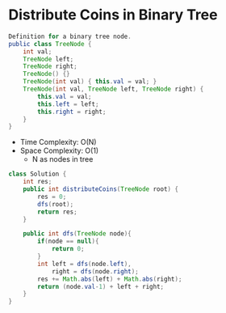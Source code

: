 # Distribute Coins in Binary Tree

```java
Definition for a binary tree node.
public class TreeNode {
    int val;
    TreeNode left;
    TreeNode right;
    TreeNode() {}
    TreeNode(int val) { this.val = val; }
    TreeNode(int val, TreeNode left, TreeNode right) {
        this.val = val;
        this.left = left;
        this.right = right;
    }
}
```

- Time Complexity: O(N)
- Space Complexity: O(1)
  - N as nodes in tree

```java
class Solution {
    int res;
    public int distributeCoins(TreeNode root) {
        res = 0;
        dfs(root);
        return res;
    }

    public int dfs(TreeNode node){
        if(node == null){
            return 0;
        }
        int left = dfs(node.left),
            right = dfs(node.right);
        res += Math.abs(left) + Math.abs(right);
        return (node.val-1) + left + right;
    }
}
```